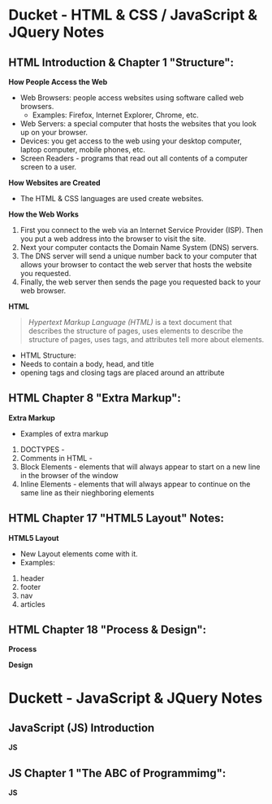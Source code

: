 # Ducket - HTML & CSS / JavaScript & JQuery Notes

## HTML Introduction & Chapter 1 "Structure":

**How People Access the Web**
- Web Browsers: people access websites using software called web browsers.
   * Examples: Firefox, Internet Explorer, Chrome, etc.
- Web Servers: a special computer that hosts the websites that you look up on your browser.
- Devices: you get access to the web using your desktop computer, laptop computer, mobile phones, etc.
- Screen Readers - programs that read out all contents of a computer screen to a user.

**How Websites are Created**
- The HTML & CSS languages are used create websites.

**How the Web Works**
1. First you connect to the web via an Internet Service Provider (ISP). Then you put a web address into the browser to visit the site.
2. Next your computer contacts the Domain Name System (DNS) servers.
3. The DNS server will send a unique number back to your computer that allows your browser to contact the web server that hosts the website you requested.
4. Finally, the web server then sends the page you requested back to your web browser.

**HTML**
> *Hypertext Markup Language (HTML)*
> is a text document that describes the structure of pages, uses elements to describe the structure of pages, uses tags, and attributes tell more about elements.
- HTML Structure:
- Needs to contain a body, head, and title
- opening tags and closing tags are placed around an attribute

## HTML Chapter 8 "Extra Markup":

**Extra Markup**
- Examples of extra markup
1. DOCTYPES - <!DOCTYPE html>
2. Comments in HTML - <!-- -->
3. Block Elements - elements that will always appear to start on a new line in the browser of the window
4. Inline Elements - elements that will always appear to continue on the same line as their nieghboring elements

## HTML Chapter 17 "HTML5 Layout" Notes:

**HTML5 Layout**
- New Layout elements come with it. 
- Examples:
1. header
2. footer
3. nav
4. articles

## HTML Chapter 18 "Process & Design":

**Process**

**Design**

# Duckett - JavaScript & JQuery Notes

## JavaScript (JS) Introduction

**JS**

## JS Chapter 1 "The ABC of Programmimg":

**JS**

